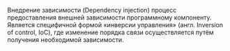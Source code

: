 Внедрение зависимости (Dependency injection)  процесс предоставления внешней зависимости программному компоненту. Является специфичной формой «инверсии управления» (англ. Inversion of control, IoC), где изменение порядка связи осуществляется путём получения необходимой зависимости.
